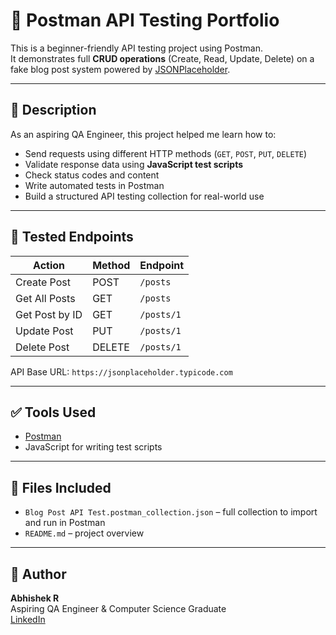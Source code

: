# 🧪 Postman API Testing Portfolio

This is a beginner-friendly API testing project using Postman.  
It demonstrates full **CRUD operations** (Create, Read, Update, Delete) on a fake blog post system powered by [JSONPlaceholder](https://jsonplaceholder.typicode.com).

---

## 📌 Description

As an aspiring QA Engineer, this project helped me learn how to:

- Send requests using different HTTP methods (`GET`, `POST`, `PUT`, `DELETE`)
- Validate response data using **JavaScript test scripts**
- Check status codes and content
- Write automated tests in Postman
- Build a structured API testing collection for real-world use

---

## 🚀 Tested Endpoints

| Action            | Method | Endpoint                                  |
|-------------------|--------|--------------------------------------------|
| Create Post       | POST   | `/posts`                                   |
| Get All Posts     | GET    | `/posts`                                   |
| Get Post by ID    | GET    | `/posts/1`                                 |
| Update Post       | PUT    | `/posts/1`                                 |
| Delete Post       | DELETE | `/posts/1`                                 |

API Base URL: `https://jsonplaceholder.typicode.com`

---

## ✅ Tools Used

- [Postman](https://www.postman.com/)
- JavaScript for writing test scripts

---

## 📂 Files Included

- `Blog Post API Test.postman_collection.json` – full collection to import and run in Postman
- `README.md` – project overview

---

## 🧠 Author

**Abhishek R**  
Aspiring QA Engineer & Computer Science Graduate  
[LinkedIn](https://linkedin.com/in/abhishek-r-8151992b6/)   
